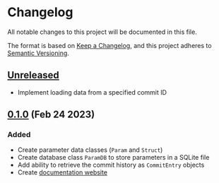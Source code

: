 # Changelog

All notable changes to this project will be documented in this file.

The format is based on [Keep a Changelog](https://keepachangelog.com/en/1.0.0/), and this
project adheres to [Semantic Versioning](https://semver.org/spec/v2.0.0.html).

## [Unreleased]

- Implement loading data from a specified commit ID

## [0.1.0] (Feb 24 2023)

### Added

- Create parameter data classes (`Param` and `Struct`)
- Create database class `ParamDB` to store parameters in a SQLite file
- Add ability to retrieve the commit history as `CommitEntry` objects
- Create [documentation website](https://painterqubits.github.io/paramdb)

[unreleased]: https://github.com/PainterQubits/paramdb/compare/v0.1.0...main
[0.1.0]: https://github.com/PainterQubits/paramdb/releases/tag/v0.1.0
